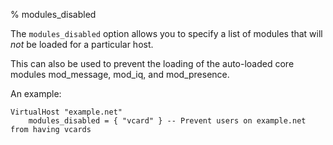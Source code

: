 % modules_disabled

The `modules_disabled` option allows you to specify a list of modules
that will *not* be loaded for a particular host.

This can also be used to prevent the loading of the auto-loaded core
modules mod\_message, mod\_iq, and mod\_presence.

An example:

``` {.code .lua}
VirtualHost "example.net"
    modules_disabled = { "vcard" } -- Prevent users on example.net from having vcards
```
